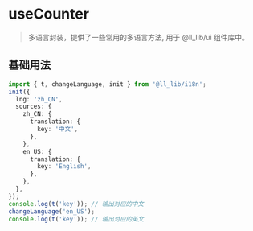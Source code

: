 # useCounter

> 多语言封装，提供了一些常用的多语言方法, 用于 @ll_lib/ui 组件库中。

## 基础用法

```typescript
import { t, changeLanguage, init } from '@ll_lib/i18n';
init({
  lng: 'zh_CN',
  sources: {
    zh_CN: {
      translation: {
        key: '中文',
      },
    },
    en_US: {
      translation: {
        key: 'English',
      },
    },
  },
});
console.log(t('key')); // 输出对应的中文
changeLanguage('en_US');
console.log(t('key')); // 输出对应的英文
```
